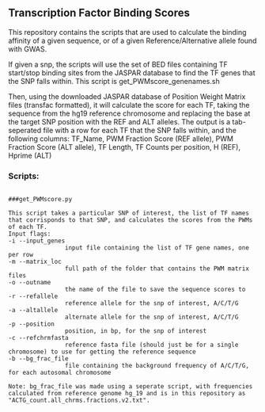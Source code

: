 ## Transcription Factor Binding Scores

This repository contains the scripts that are used to calculate the binding affinity of a given sequence, or of a given Reference/Alternative allele found with GWAS.

If given a snp, the scripts will use the set of BED files containing TF start/stop binding sites from the JASPAR database to find the TF genes that the SNP falls within. This script is get_PWMscore_genenames.sh

Then, using the downloaded JASPAR database of Position Weight Matrix files (transfac formatted), it will calculate the score for each TF, taking the sequence from the hg19 reference chromosome and replacing the base at the target SNP position with the REF and ALT alleles. The output is a tab-seperated file with a row for each TF that the SNP falls within, and the following columns: 
TF_Name, PWM Fraction Score (REF allele), PWM Fraction Score (ALT allele), TF Length, TF Counts per position, H (REF), Hprime (ALT)

### Scripts:

```

###get_PWMscore.py

This script takes a particular SNP of interest, the list of TF names that corrisponds to that SNP, and calculates the scores from the PWMs of each TF.
Input flags:
-i --input_genes
				input file containing the list of TF gene names, one per row
-m --matrix_loc
				full path of the folder that contains the PWM matrix files
-o --outname
				the name of the file to save the sequence scores to
-r --refallele
				reference allele for the snp of interest, A/C/T/G
-a --altallele
				alternate allele for the snp of interest, A/C/T/G
-p --position
				position, in bp, for the snp of interest
-c --refchrmfasta
				reference fasta file (should just be for a single chromosome) to use for getting the reference sequence
-b --bg_frac_file
				file containing the background frequency of A/C/T/G, for each autosomal chromosome

Note: bg_frac_file was made using a seperate script, with frequencies calculated from reference genome hg_19 and is in this repository as "ACTG_count.all_chrms.fractions.v2.txt".

```

```
